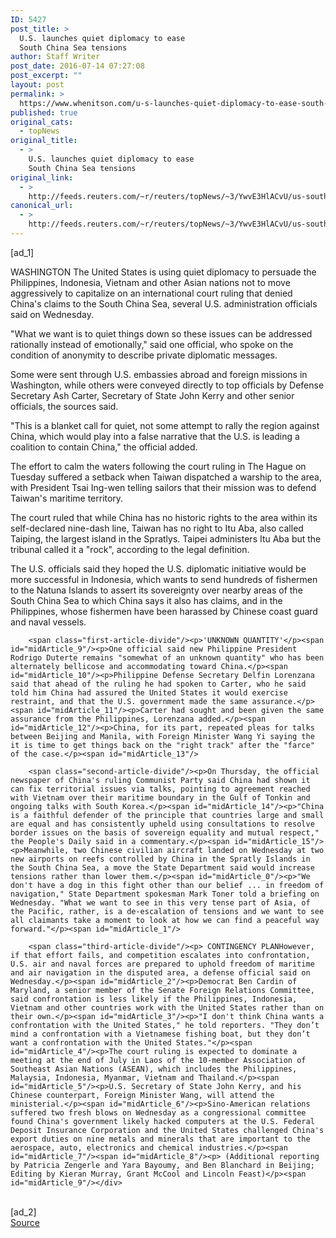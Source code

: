 ```yaml
---
ID: 5427
post_title: >
  U.S. launches quiet diplomacy to ease
  South China Sea tensions
author: Staff Writer
post_date: 2016-07-14 07:27:08
post_excerpt: ""
layout: post
permalink: >
  https://www.whenitson.com/u-s-launches-quiet-diplomacy-to-ease-south-china-sea-tensions/
published: true
original_cats:
  - topNews
original_title:
  - >
    U.S. launches quiet diplomacy to ease
    South China Sea tensions
original_link:
  - >
    http://feeds.reuters.com/~r/reuters/topNews/~3/YwvE3HlACvU/us-southchinasea-ruling-usa-idUSKCN0ZT2TY
canonical_url:
  - >
    http://feeds.reuters.com/~r/reuters/topNews/~3/YwvE3HlACvU/us-southchinasea-ruling-usa-idUSKCN0ZT2TY
---
```

 [ad_1]
<br><div id="articleText">
<span id="midArticle_start"/>

<span id="midArticle_0"/><span class="focusParagraph" readability="8"><p><span class="articleLocation">WASHINGTON</span> The United States is using quiet diplomacy to persuade the Philippines, Indonesia, Vietnam and other Asian nations not to move aggressively to capitalize on an international court ruling that denied China's claims to the South China Sea, several U.S. administration officials said on Wednesday.</p></span><span id="midArticle_1"/><p>"What we want is to quiet things down so these issues can be addressed rationally instead of emotionally," said one official, who spoke on the condition of anonymity to describe private diplomatic messages.</p><span id="midArticle_2"/><p>Some were sent through U.S. embassies abroad and foreign missions in Washington, while others were conveyed directly to top officials by Defense Secretary Ash Carter, Secretary of State John Kerry and other senior officials, the sources said.</p><span id="midArticle_3"/><p>"This is a blanket call for quiet, not some attempt to rally the region against China, which would play into a false narrative that the U.S. is leading a coalition to contain China," the official added.</p><span id="midArticle_4"/><p>The effort to calm the waters following the court ruling in The Hague on Tuesday suffered a setback when Taiwan dispatched a warship to the area, with President Tsai Ing-wen telling sailors that their mission was to defend Taiwan's maritime territory.</p><span id="midArticle_5"/><p>The court ruled that while China has no historic rights to the area within its self-declared nine-dash line, Taiwan has no right to Itu Aba, also called Taiping, the largest island in the Spratlys. Taipei administers Itu Aba but the tribunal called it a "rock", according to the legal definition.</p><span id="midArticle_6"/><p>The U.S. officials said they hoped the U.S. diplomatic initiative would be more successful in Indonesia, which wants to send hundreds of fishermen to the Natuna Islands to assert its sovereignty over nearby areas of the South China Sea to which China says it also has claims, and in the Philippines, whose fishermen have been harassed by Chinese coast guard and naval vessels.</p><span id="midArticle_7"/><span id="midArticle_8"/>
        
        <span class="first-article-divide"/><p>'UNKNOWN QUANTITY'</p><span id="midArticle_9"/><p>One official said new Philippine President Rodrigo Duterte remains "somewhat of an unknown quantity" who has been alternately bellicose and accommodating toward China.</p><span id="midArticle_10"/><p>Philippine Defense Secretary Delfin Lorenzana said that ahead of the ruling he had spoken to Carter, who he said told him China had assured the United States it would exercise restraint, and that the U.S. government made the same assurance.</p><span id="midArticle_11"/><p>Carter had sought and been given the same assurance from the Philippines, Lorenzana added.</p><span id="midArticle_12"/><p>China, for its part, repeated pleas for talks between Beijing and Manila, with Foreign Minister Wang Yi saying the it is time to get things back on the "right track" after the "farce" of the case.</p><span id="midArticle_13"/>
        
        <span class="second-article-divide"/><p>On Thursday, the official newspaper of China's ruling Communist Party said China had shown it can fix territorial issues via talks, pointing to agreement reached with Vietnam over their maritime boundary in the Gulf of Tonkin and ongoing talks with South Korea.</p><span id="midArticle_14"/><p>"China is a faithful defender of the principle that countries large and small are equal and has consistently upheld using consultations to resolve border issues on the basis of sovereign equality and mutual respect," the People's Daily said in a commentary.</p><span id="midArticle_15"/><p>Meanwhile, two Chinese civilian aircraft landed on Wednesday at two new airports on reefs controlled by China in the Spratly Islands in the South China Sea, a move the State Department said would increase tensions rather than lower them.</p><span id="midArticle_0"/><p>"We don't have a dog in this fight other than our belief ... in freedom of navigation," State Department spokesman Mark Toner told a briefing on Wednesday. "What we want to see in this very tense part of Asia, of the Pacific, rather, is a de-escalation of tensions and we want to see all claimants take a moment to look at how we can find a peaceful way forward."</p><span id="midArticle_1"/>
        
        <span class="third-article-divide"/><p> CONTINGENCY PLANHowever, if that effort fails, and competition escalates into confrontation, U.S. air and naval forces are prepared to uphold freedom of maritime and air navigation in the disputed area, a defense official said on Wednesday.</p><span id="midArticle_2"/><p>Democrat Ben Cardin of Maryland, a senior member of the Senate Foreign Relations Committee, said confrontation is less likely if the Philippines, Indonesia, Vietnam and other countries work with the United States rather than on their own.</p><span id="midArticle_3"/><p>"I don't think China wants a confrontation with the United States," he told reporters. "They don’t mind a confrontation with a Vietnamese fishing boat, but they don’t want a confrontation with the United States."</p><span id="midArticle_4"/><p>The court ruling is expected to dominate a meeting at the end of July in Laos of the 10-member Association of Southeast Asian Nations (ASEAN), which includes the Philippines, Malaysia, Indonesia, Myanmar, Vietnam and Thailand.</p><span id="midArticle_5"/><p>U.S. Secretary of State John Kerry, and his Chinese counterpart, Foreign Minister Wang, will attend the ministerial.</p><span id="midArticle_6"/><p>Sino-American relations suffered two fresh blows on Wednesday as a congressional committee found China's government likely hacked computers at the U.S. Federal Deposit Insurance Corporation and the United States challenged China's export duties on nine metals and minerals that are important to the aerospace, auto, electronics and chemical industries.</p><span id="midArticle_7"/><span id="midArticle_8"/><p> (Additional reporting by Patricia Zengerle and Yara Bayoumy, and Ben Blanchard in Beijing; Editing by Kieran Murray, Grant McCool and Lincoln Feast)</p><span id="midArticle_9"/></div>
<br>[ad_2]
<br><a href="http://feeds.reuters.com/~r/reuters/topNews/~3/YwvE3HlACvU/us-southchinasea-ruling-usa-idUSKCN0ZT2TY">Source </a>